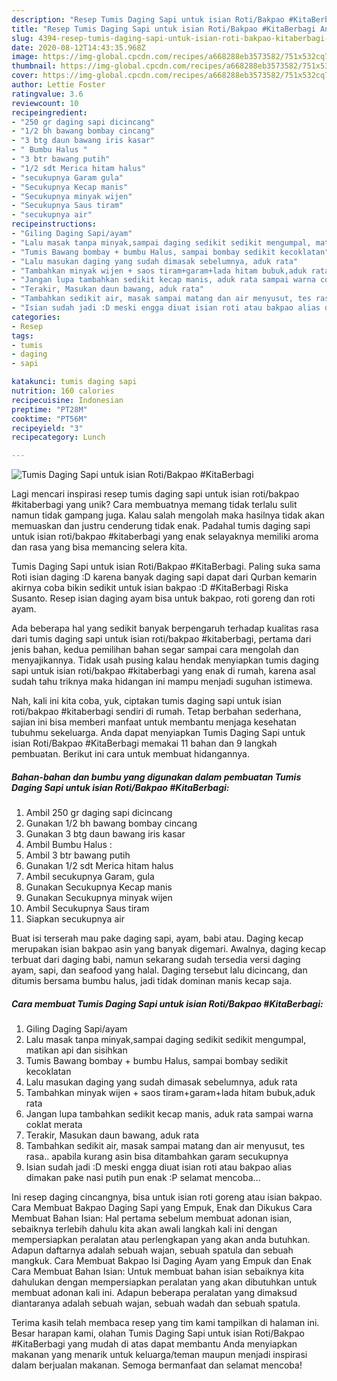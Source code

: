 ```yaml
---
description: "Resep Tumis Daging Sapi untuk isian Roti/Bakpao #KitaBerbagi Anti Gagal"
title: "Resep Tumis Daging Sapi untuk isian Roti/Bakpao #KitaBerbagi Anti Gagal"
slug: 4394-resep-tumis-daging-sapi-untuk-isian-roti-bakpao-kitaberbagi-anti-gagal
date: 2020-08-12T14:43:35.968Z
image: https://img-global.cpcdn.com/recipes/a668288eb3573582/751x532cq70/tumis-daging-sapi-untuk-isian-rotibakpao-kitaberbagi-foto-resep-utama.jpg
thumbnail: https://img-global.cpcdn.com/recipes/a668288eb3573582/751x532cq70/tumis-daging-sapi-untuk-isian-rotibakpao-kitaberbagi-foto-resep-utama.jpg
cover: https://img-global.cpcdn.com/recipes/a668288eb3573582/751x532cq70/tumis-daging-sapi-untuk-isian-rotibakpao-kitaberbagi-foto-resep-utama.jpg
author: Lettie Foster
ratingvalue: 3.6
reviewcount: 10
recipeingredient:
- "250 gr daging sapi dicincang"
- "1/2 bh bawang bombay cincang"
- "3 btg daun bawang iris kasar"
- " Bumbu Halus "
- "3 btr bawang putih"
- "1/2 sdt Merica hitam halus"
- "secukupnya Garam gula"
- "Secukupnya Kecap manis"
- "Secukupnya minyak wijen"
- "Secukupnya Saus tiram"
- "secukupnya air"
recipeinstructions:
- "Giling Daging Sapi/ayam"
- "Lalu masak tanpa minyak,sampai daging sedikit sedikit mengumpal, matikan api dan sisihkan"
- "Tumis Bawang bombay + bumbu Halus, sampai bombay sedikit kecoklatan"
- "Lalu masukan daging yang sudah dimasak sebelumnya, aduk rata"
- "Tambahkan minyak wijen + saos tiram+garam+lada hitam bubuk,aduk rata"
- "Jangan lupa tambahkan sedikit kecap manis, aduk rata sampai warna coklat merata"
- "Terakir, Masukan daun bawang, aduk rata"
- "Tambahkan sedikit air, masak sampai matang dan air menyusut, tes rasa.. apabila kurang asin bisa ditambahkan garam secukupnya"
- "Isian sudah jadi :D meski engga diuat isian roti atau bakpao alias dimakan pake nasi putih pun enak :P selamat mencoba..."
categories:
- Resep
tags:
- tumis
- daging
- sapi

katakunci: tumis daging sapi 
nutrition: 160 calories
recipecuisine: Indonesian
preptime: "PT28M"
cooktime: "PT56M"
recipeyield: "3"
recipecategory: Lunch

---
```



![Tumis Daging Sapi untuk isian Roti/Bakpao #KitaBerbagi](https://img-global.cpcdn.com/recipes/a668288eb3573582/751x532cq70/tumis-daging-sapi-untuk-isian-rotibakpao-kitaberbagi-foto-resep-utama.jpg)

Lagi mencari inspirasi resep tumis daging sapi untuk isian roti/bakpao #kitaberbagi yang unik? Cara membuatnya memang tidak terlalu sulit namun tidak gampang juga. Kalau salah mengolah maka hasilnya tidak akan memuaskan dan justru cenderung tidak enak. Padahal tumis daging sapi untuk isian roti/bakpao #kitaberbagi yang enak selayaknya memiliki aroma dan rasa yang bisa memancing selera kita.

Tumis Daging Sapi untuk isian Roti/Bakpao #KitaBerbagi. Paling suka sama Roti isian daging :D karena banyak daging sapi dapat dari Qurban kemarin akirnya coba bikin sedikit untuk isian bakpao :D #KitaBerbagi Riska Susanto. Resep isian daging ayam bisa untuk bakpao, roti goreng dan roti ayam.

Ada beberapa hal yang sedikit banyak berpengaruh terhadap kualitas rasa dari tumis daging sapi untuk isian roti/bakpao #kitaberbagi, pertama dari jenis bahan, kedua pemilihan bahan segar sampai cara mengolah dan menyajikannya. Tidak usah pusing kalau hendak menyiapkan tumis daging sapi untuk isian roti/bakpao #kitaberbagi yang enak di rumah, karena asal sudah tahu triknya maka hidangan ini mampu menjadi suguhan istimewa.


Nah, kali ini kita coba, yuk, ciptakan tumis daging sapi untuk isian roti/bakpao #kitaberbagi sendiri di rumah. Tetap berbahan sederhana, sajian ini bisa memberi manfaat untuk membantu menjaga kesehatan tubuhmu sekeluarga. Anda dapat menyiapkan Tumis Daging Sapi untuk isian Roti/Bakpao #KitaBerbagi memakai 11 bahan dan 9 langkah pembuatan. Berikut ini cara untuk membuat hidangannya.

<!--inarticleads1-->

##### Bahan-bahan dan bumbu yang digunakan dalam pembuatan Tumis Daging Sapi untuk isian Roti/Bakpao #KitaBerbagi:

1. Ambil 250 gr daging sapi dicincang
1. Gunakan 1/2 bh bawang bombay cincang
1. Gunakan 3 btg daun bawang iris kasar
1. Ambil  Bumbu Halus :
1. Ambil 3 btr bawang putih
1. Gunakan 1/2 sdt Merica hitam halus
1. Ambil secukupnya Garam, gula
1. Gunakan Secukupnya Kecap manis
1. Gunakan Secukupnya minyak wijen
1. Ambil Secukupnya Saus tiram
1. Siapkan secukupnya air


Buat isi terserah mau pake daging sapi, ayam, babi atau. Daging kecap merupakan isian bakpao asin yang banyak digemari. Awalnya, daging kecap terbuat dari daging babi, namun sekarang sudah tersedia versi daging ayam, sapi, dan seafood yang halal. Daging tersebut lalu dicincang, dan ditumis bersama bumbu halus, jadi tidak dominan manis kecap saja. 

<!--inarticleads2-->

##### Cara membuat Tumis Daging Sapi untuk isian Roti/Bakpao #KitaBerbagi:

1. Giling Daging Sapi/ayam
1. Lalu masak tanpa minyak,sampai daging sedikit sedikit mengumpal, matikan api dan sisihkan
1. Tumis Bawang bombay + bumbu Halus, sampai bombay sedikit kecoklatan
1. Lalu masukan daging yang sudah dimasak sebelumnya, aduk rata
1. Tambahkan minyak wijen + saos tiram+garam+lada hitam bubuk,aduk rata
1. Jangan lupa tambahkan sedikit kecap manis, aduk rata sampai warna coklat merata
1. Terakir, Masukan daun bawang, aduk rata
1. Tambahkan sedikit air, masak sampai matang dan air menyusut, tes rasa.. apabila kurang asin bisa ditambahkan garam secukupnya
1. Isian sudah jadi :D meski engga diuat isian roti atau bakpao alias dimakan pake nasi putih pun enak :P selamat mencoba...


Ini resep daging cincangnya, bisa untuk isian roti goreng atau isian bakpao. Cara Membuat Bakpao Daging Sapi yang Empuk, Enak dan Dikukus Cara Membuat Bahan Isian: Hal pertama sebelum membuat adonan isian, sebaiknya terlebih dahulu kita akan awali langkah kali ini dengan mempersiapkan peralatan atau perlengkapan yang akan anda butuhkan. Adapun daftarnya adalah sebuah wajan, sebuah spatula dan sebuah mangkuk. Cara Membuat Bakpao Isi Daging Ayam yang Empuk dan Enak Cara Membuat Bahan Isian: Untuk membuat bahan isian sebaiknya kita dahulukan dengan mempersiapkan peralatan yang akan dibutuhkan untuk membuat adonan kali ini. Adapun beberapa peralatan yang dimaksud diantaranya adalah sebuah wajan, sebuah wadah dan sebuah spatula. 

Terima kasih telah membaca resep yang tim kami tampilkan di halaman ini. Besar harapan kami, olahan Tumis Daging Sapi untuk isian Roti/Bakpao #KitaBerbagi yang mudah di atas dapat membantu Anda menyiapkan makanan yang menarik untuk keluarga/teman maupun menjadi inspirasi dalam berjualan makanan. Semoga bermanfaat dan selamat mencoba!
